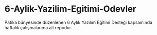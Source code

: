 # 6-Aylik-Yazilim-Egitimi-Odevler
 
Patika bünyesinde düzenlenen 6 Aylık Yazılım Eğitimi Desteği kapsamında haftalık çalışmalarıma ait repodur.
